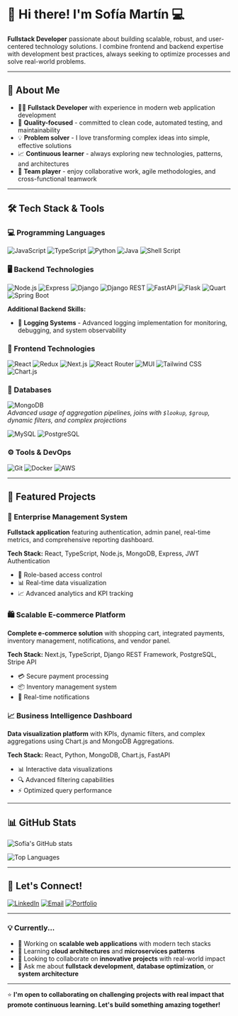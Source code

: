 # 👋 Hi there! I'm Sofía Martín 💻

**Fullstack Developer** passionate about building scalable, robust, and user-centered technology solutions. I combine frontend and backend expertise with development best practices, always seeking to optimize processes and solve real-world problems.

---

## 🚀 About Me

- 👩‍💻 **Fullstack Developer** with experience in modern web application development
- 🔄 **Quality-focused** - committed to clean code, automated testing, and maintainability
- 💡 **Problem solver** - I love transforming complex ideas into simple, effective solutions
- 📈 **Continuous learner** - always exploring new technologies, patterns, and architectures
- 🤝 **Team player** - enjoy collaborative work, agile methodologies, and cross-functional teamwork

---

## 🛠️ Tech Stack & Tools

### 💻 Programming Languages
![JavaScript](https://img.shields.io/badge/JavaScript-F7DF1E?style=for-the-badge&logo=javascript&logoColor=black)
![TypeScript](https://img.shields.io/badge/TypeScript-3178C6?style=for-the-badge&logo=typescript&logoColor=white)
![Python](https://img.shields.io/badge/Python-3776AB?style=for-the-badge&logo=python&logoColor=white)
![Java](https://img.shields.io/badge/Java-007396?style=for-the-badge&logo=java&logoColor=white)
![Shell Script](https://img.shields.io/badge/Shell_Script-121011?style=for-the-badge&logo=gnu-bash&logoColor=white)

### 🖥️ Backend Technologies
![Node.js](https://img.shields.io/badge/Node.js-339933?style=for-the-badge&logo=nodedotjs&logoColor=white)
![Express](https://img.shields.io/badge/Express-000000?style=for-the-badge&logo=express&logoColor=white)
![Django](https://img.shields.io/badge/Django-092E20?style=for-the-badge&logo=django&logoColor=white)
![Django REST](https://img.shields.io/badge/Django%20REST-ff1709?style=for-the-badge&logo=django&logoColor=white)
![FastAPI](https://img.shields.io/badge/FastAPI-009688?style=for-the-badge&logo=fastapi&logoColor=white)
![Flask](https://img.shields.io/badge/Flask-000000?style=for-the-badge&logo=flask&logoColor=white)
![Quart](https://img.shields.io/badge/Quart-3776AB?style=for-the-badge&logo=python&logoColor=white)
![Spring Boot](https://img.shields.io/badge/Spring_Boot-6DB33F?style=for-the-badge&logo=springboot&logoColor=white)

**Additional Backend Skills:**
- 📝 **Logging Systems** - Advanced logging implementation for monitoring, debugging, and system observability

### 🎨 Frontend Technologies
![React](https://img.shields.io/badge/React-61DAFB?style=for-the-badge&logo=react&logoColor=white)
![Redux](https://img.shields.io/badge/Redux-764ABC?style=for-the-badge&logo=redux&logoColor=white)
![Next.js](https://img.shields.io/badge/Next.js-000000?style=for-the-badge&logo=nextdotjs&logoColor=white)
![React Router](https://img.shields.io/badge/React_Router-CA4245?style=for-the-badge&logo=react-router&logoColor=white)
![MUI](https://img.shields.io/badge/MUI-0081CB?style=for-the-badge&logo=mui&logoColor=white)
![Tailwind CSS](https://img.shields.io/badge/Tailwind_CSS-38B2AC?style=for-the-badge&logo=tailwind-css&logoColor=white)
![Chart.js](https://img.shields.io/badge/Chart.js-FF6384?style=for-the-badge&logo=chartdotjs&logoColor=white)

### 💾 Databases
![MongoDB](https://img.shields.io/badge/MongoDB-47A248?style=for-the-badge&logo=mongodb&logoColor=white)  
*Advanced usage of aggregation pipelines, joins with `$lookup`, `$group`, dynamic filters, and complex projections*

![MySQL](https://img.shields.io/badge/MySQL-4479A1?style=for-the-badge&logo=mysql&logoColor=white)
![PostgreSQL](https://img.shields.io/badge/PostgreSQL-336791?style=for-the-badge&logo=postgresql&logoColor=white)

### ⚙️ Tools & DevOps
![Git](https://img.shields.io/badge/Git-F05032?style=for-the-badge&logo=git&logoColor=white)
![Docker](https://img.shields.io/badge/Docker-2496ED?style=for-the-badge&logo=docker&logoColor=white)
![AWS](https://img.shields.io/badge/AWS-232F3E?style=for-the-badge&logo=amazon-aws&logoColor=white)

---

## 🌟 Featured Projects

### 🧠 Enterprise Management System
**Fullstack application** featuring authentication, admin panel, real-time metrics, and comprehensive reporting dashboard.

**Tech Stack:** React, TypeScript, Node.js, MongoDB, Express, JWT Authentication
- 🔐 Role-based access control
- 📊 Real-time data visualization
- 📈 Advanced analytics and KPI tracking

### 🛍️ Scalable E-commerce Platform
**Complete e-commerce solution** with shopping cart, integrated payments, inventory management, notifications, and vendor panel.

**Tech Stack:** Next.js, TypeScript, Django REST Framework, PostgreSQL, Stripe API
- 💳 Secure payment processing
- 📦 Inventory management system
- 🔔 Real-time notifications

### 📈 Business Intelligence Dashboard
**Data visualization platform** with KPIs, dynamic filters, and complex aggregations using Chart.js and MongoDB Aggregations.

**Tech Stack:** React, Python, MongoDB, Chart.js, FastAPI
- 📊 Interactive data visualizations
- 🔍 Advanced filtering capabilities
- ⚡ Optimized query performance

---

## 📊 GitHub Stats

![Sofía's GitHub stats](https://github-readme-stats.vercel.app/api?username=yourusername&show_icons=true&theme=radical)

![Top Languages](https://github-readme-stats.vercel.app/api/top-langs/?username=yourusername&layout=compact&theme=radical)

---

## 🤝 Let's Connect!

[![LinkedIn](https://img.shields.io/badge/LinkedIn-0A66C2?style=for-the-badge&logo=linkedin&logoColor=white)](https://linkedin.com/in/mariasofiamartin)
[![Email](https://img.shields.io/badge/Email-D14836?style=for-the-badge&logo=gmail&logoColor=white)](mailto:mariasofiamartin@hotmail.com)
[![Portfolio](https://img.shields.io/badge/Portfolio-4285F4?style=for-the-badge&logo=googlechrome&logoColor=white)](https://tuportfolio.com)

---

### 💡 Currently...
- 🔭 Working on **scalable web applications** with modern tech stacks
- 🌱 Learning **cloud architectures** and **microservices patterns**
- 👯 Looking to collaborate on **innovative projects** with real-world impact
- 💬 Ask me about **fullstack development**, **database optimization**, or **system architecture**

---

⭐ **I'm open to collaborating on challenging projects with real impact that promote continuous learning. Let's build something amazing together!**
